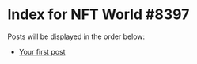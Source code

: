 # Index for NFT World #8397
Posts will be displayed in the order below:

- [Your first post](./001-first.md)


